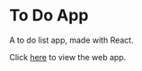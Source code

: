 # To Do App #

A to do list app, made with React.

Click [here](https://my-todo-csfnmmsprl.now.sh/) to view the web app.

